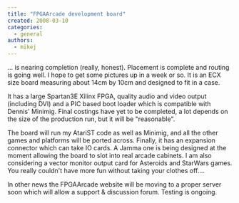 ```yaml
---
title: "FPGAArcade development board"
created: 2008-03-10
categories: 
  - general
authors: 
  - mikej
---
```


... is nearing completion (really, honest). Placement is complete and routing is going well. I hope to get some pictures up in a week or so. It is an ECX size board measuring about 14cm by 10cm and designed to fit in a case. 

It has a large Spartan3E Xilinx FPGA, quality audio and video output (including DVI) and a PIC based boot loader which is compatible with Dennis' Minimig. Final costings have yet to be completed, a lot depends on the size of the production run, but it will be "reasonable". 

The board will run my AtariST code as well as Minimig, and all the other games and platforms will be ported across. Finally, it has an expansion connector which can take IO cards. A Jamma one is being designed at the moment allowing the board to slot into real arcade cabinets. I am also considering a vector monitor output card for Asteroids and StarWars games. You really couldn't have more fun without taking your clothes off.... 

In other news the FPGAArcade website will be moving to a proper server soon which will allow a support & discussion forum. Testing is ongoing.

